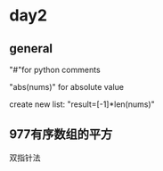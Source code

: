 # day2
## general 
"#"for python comments

"abs(nums)" for absolute value

create new list: "result=[-1]*len(nums)"

## 977有序数组的平方
双指针法

## 
